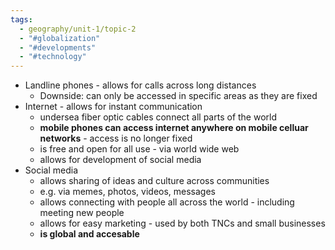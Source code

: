 ```yaml
---
tags:
  - geography/unit-1/topic-2
  - "#globalization"
  - "#developments"
  - "#technology"
---
```

- Landline phones - allows for calls across long distances
	- Downside: can only be accessed in specific areas as they are fixed
- Internet - allows for instant communication 
	- undersea fiber optic cables connect all parts of the world
	- **mobile phones can access internet anywhere on mobile celluar networks** - access is no longer fixed
	- is free and open for all use - via world wide web
	- allows for development of social media
- Social media
	- allows sharing of ideas and culture across communities
	- e.g. via memes, photos, videos, messages
	- allows connecting with people all across the world - including meeting new people
	- allows for easy marketing - used by both TNCs and small businesses
	- **is global and accesable**